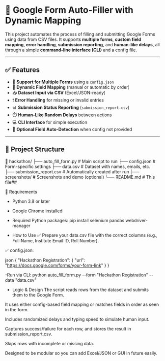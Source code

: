 # 🤖 Google Form Auto-Filler with Dynamic Mapping

This project automates the process of filling and submitting Google Forms using data from CSV files. It supports **multiple forms**, **custom field mapping**, **error handling**, **submission reporting**, and **human-like delays**, all through a simple **command-line interface (CLI)** and a config file.

---

## ✅ Features

- 🔗 **Support for Multiple Forms** using a `config.json`
- 🔀 **Dynamic Field Mapping** (manual or automatic by order)
- 📥 **Dataset Input via CSV** (Excel/JSON-ready)
- ❗ **Error Handling** for missing or invalid entries
- 📊 **Submission Status Reporting** (`submission_report.csv`)
- ⏱️ **Human-Like Random Delays** between actions
- 💻 **CLI Interface** for simple execution
- 🧠 **Optional Field Auto-Detection** when config not provided

---

## 📂 Project Structure

📁 hackathon/
├── auto_fill_form.py # Main script to run
├── config.json # Form-specific settings
├── data.csv # Dataset with names, emails, etc.
├── submission_report.csv # Automatically created after run
├── screenshots/ # Screenshots and demo (optional)
└── README.md # This file##

🔧 Requirements
- Python 3.8 or later
- Google Chrome installed
- Required Python packages:
pip install selenium pandas webdriver-manager

- How to Use
✅ Prepare your data.csv file with the correct columns (e.g., Full Name, Institute Email ID, Roll Number).

✅ config.json:

json
{
  "Hackathon Registration": {
    "url": "https://docs.google.com/forms/your-form-link"
  }
}

-Run via CLI:
python auto_fill_form.py --form "Hackathon Registration" --data "data.csv"



- Logic & Design
The script reads rows from the dataset and submits them to the Google Form.

It uses either config-based field mapping or matches fields in order as seen in the form.

Includes randomized delays and typing speed to simulate human input.

Captures success/failure for each row, and stores the result in submission_report.csv.

Skips rows with incomplete or missing data.

Designed to be modular so you can add Excel/JSON or GUI in future easily.

